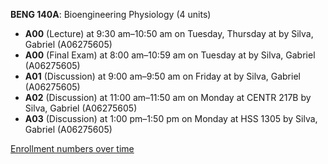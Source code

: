 **BENG 140A**: Bioengineering Physiology (4 units)

- **A00** (Lecture) at 9:30 am–10:50 am on Tuesday, Thursday at   by Silva, Gabriel (A06275605)
- **A00** (Final Exam) at 8:00 am–10:59 am on Tuesday at   by Silva, Gabriel (A06275605)
- **A01** (Discussion) at 9:00 am–9:50 am on Friday at   by Silva, Gabriel (A06275605)
- **A02** (Discussion) at 11:00 am–11:50 am on Monday at CENTR 217B by Silva, Gabriel (A06275605)
- **A03** (Discussion) at 1:00 pm–1:50 pm on Monday at HSS 1305 by Silva, Gabriel (A06275605)

[Enrollment numbers over time](./BENG140A.tsv)
